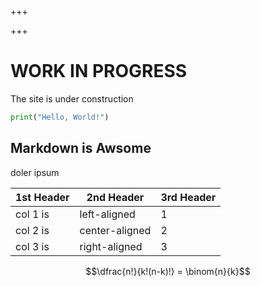 +++

+++


# WORK IN PROGRESS

The site is under construction

```python
print("Hello, World!")
```

## Markdown is Awsome

doler ipsum

1st Header|2nd Header|3rd Header
---|---|--- 
col 1 is|left-aligned|1
col 2 is|center-aligned|2
col 3 is|right-aligned|3

$$\dfrac{n!}{k!(n-k)!} = \binom{n}{k}$$
